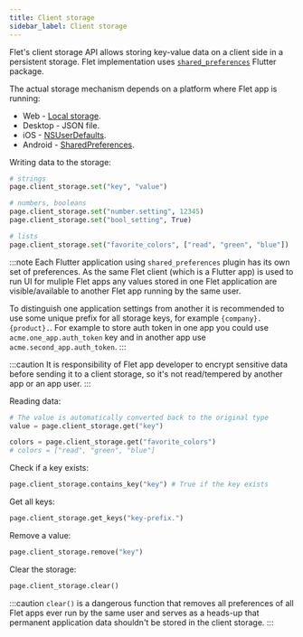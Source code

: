 ```yaml
---
title: Client storage
sidebar_label: Client storage
---
```


Flet's client storage API allows storing key-value data on a client side in a persistent storage. Flet implementation uses [`shared_preferences`](https://pub.dev/packages/shared_preferences) Flutter package.

The actual storage mechanism depends on a platform where Flet app is running:

* Web - [Local storage](https://developer.mozilla.org/en-US/docs/Web/API/Storage).
* Desktop - JSON file.
* iOS - [NSUserDefaults](https://developer.apple.com/documentation/foundation/nsuserdefaults).
* Android - [SharedPreferences](https://developer.android.com/reference/android/content/SharedPreferences).

Writing data to the storage:

```python
# strings
page.client_storage.set("key", "value")

# numbers, booleans
page.client_storage.set("number.setting", 12345)
page.client_storage.set("bool_setting", True)

# lists
page.client_storage.set("favorite_colors", ["read", "green", "blue"])
```

:::note
Each Flutter application using `shared_preferences` plugin has its own set of preferences. As the same Flet client (which is a Flutter app) is used to run UI for muliple Flet apps any values stored in one Flet application are visible/available to another Flet app running by the same user.

To distinguish one application settings from another it is recommended to use some unique prefix for all storage keys, for example `{company}.{product}.`. For example to store auth token in one app you could use `acme.one_app.auth_token` key and in another app use `acme.second_app.auth_token`.
:::

:::caution
It is responsibility of Flet app developer to encrypt sensitive data before sending it to a client storage, so it's not read/tempered by another app or an app user.
:::

Reading data:

```python
# The value is automatically converted back to the original type
value = page.client_storage.get("key")

colors = page.client_storage.get("favorite_colors")
# colors = ["read", "green", "blue"]
```

Check if a key exists:

```python
page.client_storage.contains_key("key") # True if the key exists
```

Get all keys:

```python
page.client_storage.get_keys("key-prefix.")
```

Remove a value:

```python
page.client_storage.remove("key")
```

Clear the storage:

```python
page.client_storage.clear()
```

:::caution
`clear()` is a dangerous function that removes all preferences of all Flet apps ever run by the same user and serves as a heads-up that permanent application data shouldn't be stored in the client storage.
:::